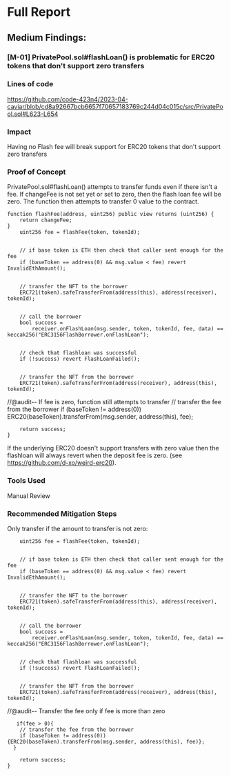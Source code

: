 # Full Report

## Medium Findings:

### [M-01] PrivatePool.sol#flashLoan() is problematic for ERC20 tokens that don't support zero transfers

### Lines of code
https://github.com/code-423n4/2023-04-caviar/blob/cd8a92667bcb6657f70657183769c244d04c015c/src/PrivatePool.sol#L623-L654

### Impact
Having no Flash fee will break support for ERC20 tokens that don't support zero transfers

### Proof of Concept
PrivatePool.sol#flashLoan() attempts to transfer funds even if there isn't a fee. If changeFee is not set yet or set to zero, then the flash loan fee will be zero. The function then attempts to transfer 0 value to the contract.

    function flashFee(address, uint256) public view returns (uint256) {
        return changeFee;
    }
        uint256 fee = flashFee(token, tokenId);


        // if base token is ETH then check that caller sent enough for the fee
        if (baseToken == address(0) && msg.value < fee) revert InvalidEthAmount();


        // transfer the NFT to the borrower
        ERC721(token).safeTransferFrom(address(this), address(receiver), tokenId);


        // call the borrower
        bool success =
            receiver.onFlashLoan(msg.sender, token, tokenId, fee, data) == keccak256("ERC3156FlashBorrower.onFlashLoan");


        // check that flashloan was successful
        if (!success) revert FlashLoanFailed();


        // transfer the NFT from the borrower
        ERC721(token).safeTransferFrom(address(receiver), address(this), tokenId);

//@audit-- If fee is zero, function still attempts to transfer
        // transfer the fee from the borrower
        if (baseToken != address(0)) ERC20(baseToken).transferFrom(msg.sender, address(this), fee);


        return success;
    }
If the underlying ERC20 doesn't support transfers with zero value then the flashloan will always revert when the deposit fee is zero. (see https://github.com/d-xo/weird-erc20).

### Tools Used
Manual Review

### Recommended Mitigation Steps
Only transfer if the amount to transfer is not zero:

        uint256 fee = flashFee(token, tokenId);


        // if base token is ETH then check that caller sent enough for the fee
        if (baseToken == address(0) && msg.value < fee) revert InvalidEthAmount();


        // transfer the NFT to the borrower
        ERC721(token).safeTransferFrom(address(this), address(receiver), tokenId);


        // call the borrower
        bool success =
            receiver.onFlashLoan(msg.sender, token, tokenId, fee, data) == keccak256("ERC3156FlashBorrower.onFlashLoan");


        // check that flashloan was successful
        if (!success) revert FlashLoanFailed();


        // transfer the NFT from the borrower
        ERC721(token).safeTransferFrom(address(receiver), address(this), tokenId);

//@audit-- Transfer the fee only if fee is more than zero

       if(fee > 0){
        // transfer the fee from the borrower
        if (baseToken != address(0)) {ERC20(baseToken).transferFrom(msg.sender, address(this), fee)};
      }

        return success;
    }